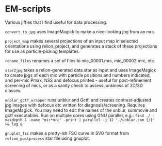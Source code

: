 # EM-scripts

Various jiffies that I find useful for data processing.

`convert_to_jpg` uses ImageMagick to make a nice-looking jpg from an mrc.

`project_map` makes several projections of an input map in selected
orientations using relion_project, and generates a stack of these
projections for use as particle-picking templates.

`rename_files` renames a set of files to mic_00001.mrc, mic_00002.mrc,
etc.

`star2jpg` takes a relion-generated data.star as input and uses
ImageMagick to create jpgs of each mic with particle positions and
numbers indicated, and per-mic Pmax, NSS and defocus printed - useful
for post-refinement screening of mics, or as a sanity check to assess
junkiness of 2D/3D classes.

`unblur_gctf_wrapper` runs unblur and Gctf, and creates contrast-adjusted jpg images with defocus etc written for diagnosis/screening. Requires ImageMagick. You may need to edit the names of the unblur, summovie and gctf executables. Run on multiple cores using GNU parallel, e.g.: `find ./ -maxdepth 1 -name "mic*mrc" -print | parallel -j 12 './unblur.com {/}' >& log &`

`gnuplot_fsc` makes a pretty-ish FSC curve in SVG format from `relion_postprocess` star file using gnuplot.
